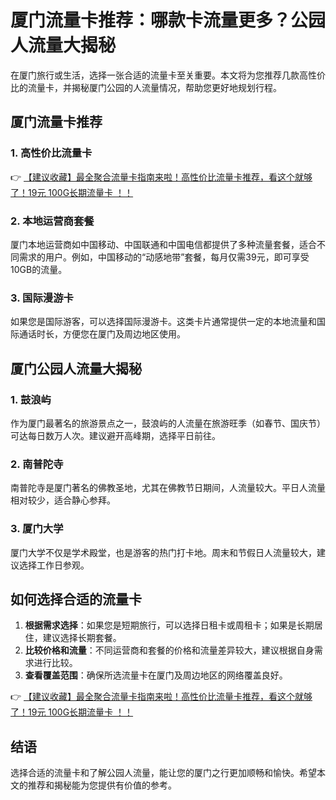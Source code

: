 # 厦门流量卡推荐：哪款卡流量更多？公园人流量大揭秘

在厦门旅行或生活，选择一张合适的流量卡至关重要。本文将为您推荐几款高性价比的流量卡，并揭秘厦门公园的人流量情况，帮助您更好地规划行程。

## 厦门流量卡推荐

### 1. 高性价比流量卡
👉 [【建议收藏】最全聚合流量卡指南来啦！高性价比流量卡推荐，看这个就够了！19元 100G长期流量卡 ！！](https://bit.ly/Liuliangka)

### 2. 本地运营商套餐
厦门本地运营商如中国移动、中国联通和中国电信都提供了多种流量套餐，适合不同需求的用户。例如，中国移动的“动感地带”套餐，每月仅需39元，即可享受10GB的流量。

### 3. 国际漫游卡
如果您是国际游客，可以选择国际漫游卡。这类卡片通常提供一定的本地流量和国际通话时长，方便您在厦门及周边地区使用。

## 厦门公园人流量大揭秘

### 1. 鼓浪屿
作为厦门最著名的旅游景点之一，鼓浪屿的人流量在旅游旺季（如春节、国庆节）可达每日数万人次。建议避开高峰期，选择平日前往。

### 2. 南普陀寺
南普陀寺是厦门著名的佛教圣地，尤其在佛教节日期间，人流量较大。平日人流量相对较少，适合静心参拜。

### 3. 厦门大学
厦门大学不仅是学术殿堂，也是游客的热门打卡地。周末和节假日人流量较大，建议选择工作日参观。

## 如何选择合适的流量卡

1. **根据需求选择**：如果您是短期旅行，可以选择日租卡或周租卡；如果是长期居住，建议选择长期套餐。
2. **比较价格和流量**：不同运营商和套餐的价格和流量差异较大，建议根据自身需求进行比较。
3. **查看覆盖范围**：确保所选流量卡在厦门及周边地区的网络覆盖良好。

👉 [【建议收藏】最全聚合流量卡指南来啦！高性价比流量卡推荐，看这个就够了！19元 100G长期流量卡 ！！](https://bit.ly/Liuliangka)

## 结语

选择合适的流量卡和了解公园人流量，能让您的厦门之行更加顺畅和愉快。希望本文的推荐和揭秘能为您提供有价值的参考。